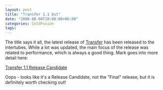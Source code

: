 ```yaml
---
layout: post
title: "Transfer 1.1 Out"
date: "2008-08-04T10:08:00+06:00"
categories: ColdFusion 
tags: 
---
```


The title says it all, the latest release of <a href="http://www.transfer-orm.com/">Transfer</a> has been released to the intertubes. While a lot was updated, the main focus of the release was related to performance, which is always a good thing. Mark goes into more detail here:

<a href="http://www.compoundtheory.com/?action=displayPost&ID=337">Transfer 1.1 Release Candidate</a>

Oops - looks like it's a Release Candidate, not the "Final" release, but it is definitely worth checking out!